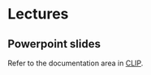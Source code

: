 # Lectures

## Powerpoint slides 
Refer to the documentation area in [CLIP](https://clip.fct.unl.pt/utente/eu/fun%E7%E3o/doc%EAncia/unidade?tipo_de_per%EDodo_lectivo=s&ano_lectivo=2023&per%EDodo_lectivo=1&institui%E7%E3o=97747&unidade_curricular=12078).
